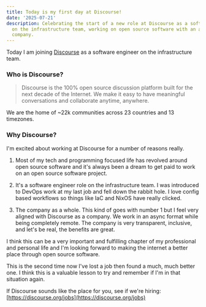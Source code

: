 ```yaml
---
title: Today is my first day at Discourse!
date: '2025-07-21'
description: Celebrating the start of a new role at Discourse as a software engineer
  on the infrastructure team, working on open source software with an async, remote-first
  company.
---
```


Today I am joining [Discourse](https://discourse.org) as a software engineer on
the infrastructure team.

### Who is Discourse?

> Discourse is the 100% open source discussion platform built for the next
> decade of the Internet. We make it easy to have meaningful conversations and
> collaborate anytime, anywhere.

We are the home of ~22k communities across 23 countries and 13 timezones.

### Why Discourse?

I'm excited about working at Discourse for a number of reasons really.

1. Most of my tech and programming focused life has revolved around open source
   software and it's always been a dream to get paid to work on an open source
   software project.

2. It's a software engineer role on the infrastructure team. I was introduced
   to DevOps work at my last job and fell down the rabbit hole. I love config
   based workflows so things like IaC and NixOS have really clicked.

3. The company as a whole. This kind of goes with number 1 but I feel very
   aligned with Discourse as a company. We work in an async format while being
   completely remote. The company is very transparent, inclusive, and let's be
   real, the benefits are great.

I think this can be a very important and fulfilling chapter of my professional
and personal life and I'm looking forward to making the internet a better place
through open source software.

This is the second time now I've lost a job then found a much, much better one.
I think this is a valuable lesson to try and remember if I'm in that situation
again.

If Discourse sounds like the place for you, see if we're hiring:
[https://discourse.org/jobs](https://discourse.org/jobs)
